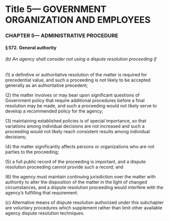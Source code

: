 
# Title 5— GOVERNMENT ORGANIZATION AND EMPLOYEES
### CHAPTER 5— ADMINISTRATIVE PROCEDURE
#### § 572. General authority
###### (b) An agency shall consider not using a dispute resolution proceeding if

(1) a definitive or authoritative resolution of the matter is required for precedential value, and such a proceeding is not likely to be accepted generally as an authoritative precedent;

(2) the matter involves or may bear upon significant questions of Government policy that require additional procedures before a final resolution may be made, and such a proceeding would not likely serve to develop a recommended policy for the agency;

(3) maintaining established policies is of special importance, so that variations among individual decisions are not increased and such a proceeding would not likely reach consistent results among individual decisions;

(4) the matter significantly affects persons or organizations who are not parties to the proceeding;

(5) a full public record of the proceeding is important, and a dispute resolution proceeding cannot provide such a record; and

(6) the agency must maintain continuing jurisdiction over the matter with authority to alter the disposition of the matter in the light of changed circumstances, and a dispute resolution proceeding would interfere with the agency’s fulfilling that requirement.

(c) Alternative means of dispute resolution authorized under this subchapter are voluntary procedures which supplement rather than limit other available agency dispute resolution techniques.

